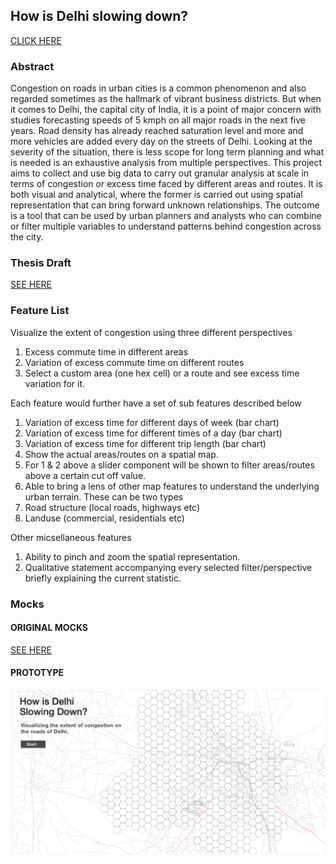 ## How is Delhi slowing down?

[CLICK HERE](http://ec2-34-223-227-182.us-west-2.compute.amazonaws.com:8383/)

### Abstract
Congestion on roads in urban cities is a common phenomenon and also regarded sometimes as the hallmark of vibrant business districts. But when it comes to Delhi, the capital city of India, it is a point of major concern with studies forecasting speeds of 5 kmph on all major roads in the next five years. Road density has already reached saturation level and more and more vehicles are added every day on the streets of Delhi. Looking at the severity of the situation, there is less scope for long term planning and what is needed is an exhaustive analysis from multiple perspectives. This project aims to collect and use big data to carry out granular analysis at scale in terms of congestion or excess time faced by different areas and routes. It is both visual and analytical, where the former is carried out using spatial representation that can bring forward unknown relationships. The outcome is a tool that can be used by urban planners and analysts who can combine or filter multiple variables to understand patterns behind congestion across the city.

### Thesis Draft
[SEE HERE](https://docs.google.com/document/d/13JJJJHjDaktTiu8F4YQbtXkYz0Dk4p7SwXnuPv4q9Qs/edit)

### Feature List
Visualize the extent of congestion using three different perspectives
1. Excess commute time in different areas
2. Variation of excess commute time on different routes
3. Select a custom area (one hex cell) or a route and see excess time variation for it.

Each feature would further have a set of sub features described below
1. Variation of excess time for different days of week (bar chart)
2. Variation of excess time for different times of a day (bar chart)
3. Variation of excess time for different trip length (bar chart)
4. Show the actual areas/routes on a spatial map.
5. For 1 & 2 above a slider component will be shown to filter areas/routes above a certain cut off value.
6. Able to bring a lens of other map features to understand the underlying urban terrain. These can be two types
  1. Road structure (local roads, highways etc)
  2. Landuse (commercial, residentials etc)

Other micsellaneous features
1. Ability to pinch and zoom the spatial representation.
2. Qualitative statement accompanying every selected filter/perspective briefly explaining the current statistic.

### Mocks

#### ORIGINAL MOCKS
[SEE HERE](https://github.com/agaase/msdv-thesis/tree/master/visualization/mocks4)

#### PROTOTYPE
[![IMAGE](https://raw.githubusercontent.com/agaase/msdv-thesis/master/visualization/mocks4/0.png)](https://marvelapp.com/87dc11j)


